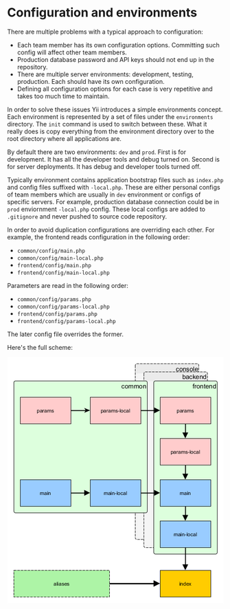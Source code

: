 Configuration and environments
==============================

There are multiple problems with a typical approach to configuration:

- Each team member has its own configuration options. Committing such config will affect other team members.
- Production database password and API keys should not end up in the repository.
- There are multiple server environments: development, testing, production. Each should have its own configuration.
- Defining all configuration options for each case is very repetitive and takes too much time to maintain.

In order to solve these issues Yii introduces a simple environments concept. Each environment is represented
by a set of files under the `environments` directory. The `init` command is used to switch between these. What it really does is
copy everything from the environment directory over to the root directory where all applications are.

By default there are two environments: `dev` and `prod`. First is for development. It has all the developer tools
and debug turned on. Second is for server deployments. It has debug and developer tools turned off. 

Typically environment contains application bootstrap files such as `index.php` and config files suffixed with
`-local.php`. These are either personal configs of team members which are usually in `dev` environment or configs of
specific servers. For example, production database connection could be in `prod` enviornment `-local.php` config.
These local configs are added to `.gitignore` and never pushed to source code repository.

In order to avoid duplication configurations are overriding each other. For example, the frontend reads configuration in the
following order:

- `common/config/main.php`
- `common/config/main-local.php`
- `frontend/config/main.php`
- `frontend/config/main-local.php`

Parameters are read in the following order:

- `common/config/params.php`
- `common/config/params-local.php`
- `frontend/config/params.php`
- `frontend/config/params-local.php`

The later config file overrides the former.

Here's the full scheme:

![Advanced application configs](images/advanced-app-configs.png)
